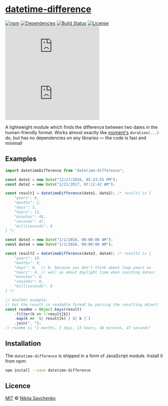 # [datetime-difference](https://www.npmjs.com/package/datetime-difference)

[![npm](https://img.shields.io/npm/v/datetime-difference.svg)](https://www.npmjs.com/package/datetime-difference)
[![Dependencies](https://img.shields.io/badge/dependencies-none-brightgreen.svg)](http://npm.anvaka.com/#/view/2d/datetime-difference)
[![Build Status](https://travis-ci.org/ZitRos/datetime-difference.svg?branch=master)](https://travis-ci.org/ZitRos/datetime-difference)
[![License](https://img.shields.io/github/license/zitros/datetime-difference.svg)](LICENSE)
[![File Size](http://img.badgesize.io/ZitRos/datetime-difference/master/index.js)](https://github.com/ZitRos/datetime-difference/blob/master/index.js)
[![File Size (GZip)](http://img.badgesize.io/ZitRos/datetime-difference/master/index.js?compression=gzip)](https://github.com/ZitRos/datetime-difference/blob/master/index.js)

A lightweight module which finds the difference between two dates in the human-friendly format. Works almost exactly like [moment's](https://www.npmjs.com/package/moment) `duration(...)` do, but has no dependencies on any libraries — the code is fast and minimal!

Examples
--------

```javascript
import datetimeDifference from "datetime-difference";

const date1 = new Date("12/17/2016, 05:23:55 PM");
const date2 = new Date("2/21/2017, 07:12:42 AM");

const result1 = datetimeDifference(date1, date2); /* result1 is {
    "years": 0,
    "months": 2,
    "days": 3,
    "hours": 13,
    "minutes": 48,
    "seconds": 47,
    "milliseconds": 0
} */

const date3 = new Date("1/1/2016, 00:00:00 AM");
const date4 = new Date("1/1/2026, 00:00:00 AM");

const result2 = datetimeDifference(date3, date4); /* result2 is {
    "years": 10,
    "months": 0,
    "days": 0,  // 0, because you don't think about leap years as 
    "hours": 0, // well as about daylight time when counting dates!
    "minutes": 0,
    "seconds": 0,
    "milliseconds": 0
} */

// Another example: 
// Get the result in readable format by parsing the resulting object
const readme = Object.keys(result)
    .filter(k => !!result[k])
    .map(k => `${ result[k] } ${ k }`)
    .join(", ");
// readme is "2 months, 3 days, 13 hours, 48 minutes, 47 seconds"
```

Installation
------------

The `datetime-difference` is shipped in a form of JavaScript module. Install it from npm:

```bash
npm install --save datetime-difference
```
Licence
-------

[MIT](LICENSE) © [Nikita Savchenko](https://nikita.tk)
